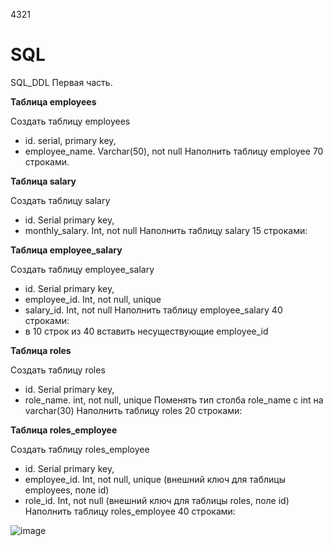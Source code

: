 4321
# SQL

SQL_DDL
Первая часть.

**Таблица employees**

Создать таблицу employees
- id. serial,  primary key,
- employee_name. Varchar(50), not null
Наполнить таблицу employee 70 строками.


**Таблица salary**

Создать таблицу salary
- id. Serial  primary key,
- monthly_salary. Int, not null
Наполнить таблицу salary 15 строками:



**Таблица employee_salary**

Создать таблицу employee_salary
- id. Serial  primary key,
- employee_id. Int, not null, unique
- salary_id. Int, not null
Наполнить таблицу employee_salary 40 строками:
- в 10 строк из 40 вставить несуществующие employee_id



**Таблица roles**

Создать таблицу roles
- id. Serial  primary key,
- role_name. int, not null, unique
Поменять тип столба role_name с int на varchar(30)
Наполнить таблицу roles 20 строками:



**Таблица roles_employee**

Создать таблицу roles_employee
- id. Serial  primary key,
- employee_id. Int, not null, unique (внешний ключ для таблицы employees, поле id)
- role_id. Int, not null (внешний ключ для таблицы roles, поле id)
Наполнить таблицу roles_employee 40 строками:


![image](https://github.com/MelikovGraf/SQL/assets/98654937/26a7c474-4ebd-4d66-bd3b-d3a0b4595279)
